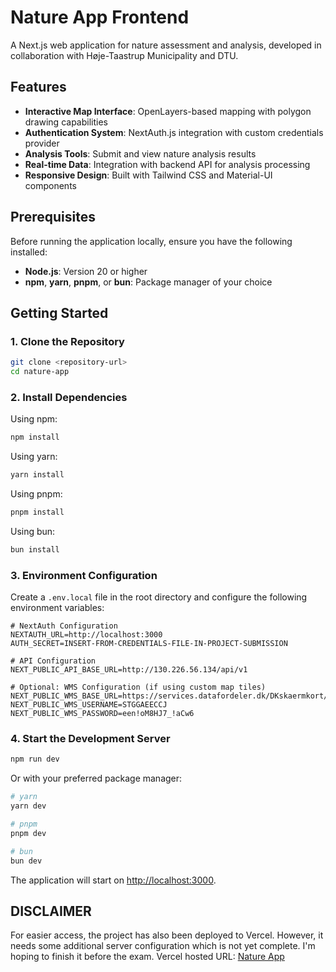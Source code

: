 # Nature App Frontend

A Next.js web application for nature assessment and analysis, developed in collaboration with Høje-Taastrup Municipality and DTU.

## Features

- **Interactive Map Interface**: OpenLayers-based mapping with polygon drawing capabilities
- **Authentication System**: NextAuth.js integration with custom credentials provider
- **Analysis Tools**: Submit and view nature analysis results
- **Real-time Data**: Integration with backend API for analysis processing
- **Responsive Design**: Built with Tailwind CSS and Material-UI components

## Prerequisites

Before running the application locally, ensure you have the following installed:

- **Node.js**: Version 20 or higher
- **npm**, **yarn**, **pnpm**, or **bun**: Package manager of your choice

## Getting Started

### 1. Clone the Repository

```bash
git clone <repository-url>
cd nature-app
```

### 2. Install Dependencies

Using npm:
```bash
npm install
```

Using yarn:
```bash
yarn install
```

Using pnpm:
```bash
pnpm install
```

Using bun:
```bash
bun install
```

### 3. Environment Configuration

Create a `.env.local` file in the root directory and configure the following environment variables:

```env
# NextAuth Configuration
NEXTAUTH_URL=http://localhost:3000
AUTH_SECRET=INSERT-FROM-CREDENTIALS-FILE-IN-PROJECT-SUBMISSION

# API Configuration
NEXT_PUBLIC_API_BASE_URL=http://130.226.56.134/api/v1

# Optional: WMS Configuration (if using custom map tiles)
NEXT_PUBLIC_WMS_BASE_URL=https://services.datafordeler.dk/DKskaermkort/topo_skaermkort_daempet/1.0.0/Wmts
NEXT_PUBLIC_WMS_USERNAME=STGGAEECCJ
NEXT_PUBLIC_WMS_PASSWORD=een!oM8HJ7_!aCw6
```

### 4. Start the Development Server

```bash
npm run dev
```

Or with your preferred package manager:
```bash
# yarn
yarn dev

# pnpm
pnpm dev

# bun
bun dev
```

The application will start on [http://localhost:3000](http://localhost:3000).

## DISCLAIMER ##
For easier access, the project has also been deployed to Vercel. However, it needs some additional server configuration which is not yet complete. I'm hoping to finish it before the exam.
Vercel hosted URL: [Nature App](https://nature-app-ten.vercel.app/)
